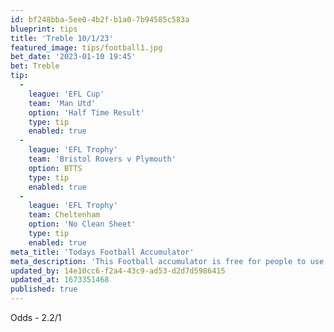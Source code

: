 ```yaml
---
id: bf248bba-5ee0-4b2f-b1a0-7b94585c583a
blueprint: tips
title: 'Treble 10/1/23'
featured_image: tips/football1.jpg
bet_date: '2023-01-10 19:45'
bet: Treble
tip:
  -
    league: 'EFL Cup'
    team: 'Man Utd'
    option: 'Half Time Result'
    type: tip
    enabled: true
  -
    league: 'EFL Trophy'
    team: 'Bristol Rovers v Plymouth'
    option: BTTS
    type: tip
    enabled: true
  -
    league: 'EFL Trophy'
    team: Cheltenham
    option: 'No Clean Sheet'
    type: tip
    enabled: true
meta_title: 'Todays Football Accumulator'
meta_description: 'This Football accumulator is free for people to use who are looking for Football tips.'
updated_by: 14e10cc6-f2a4-43c9-ad53-d2d7d5986415
updated_at: 1673351468
published: true
---
```

Odds - 2.2/1